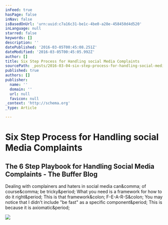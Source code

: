 ```yaml
---
inFeed: true
hasPage: false
inNav: false
isBasedOnUrl: 'urn:uuid:c7a16c31-be1c-4be0-a28e-458450d4d520'
inLanguage: null
starred: false
keywords: []
description: ''
datePublished: '2016-03-05T00:45:08.251Z'
dateModified: '2016-03-05T00:45:05.992Z'
author: []
title: Six Step Process for Handling social Media Complaints
sourcePath: _posts/2016-03-04-six-step-process-for-handling-social-media-complaints.md
published: true
authors: []
publisher:
  name: ''
  domain: ''
  url: null
  favicon: null
_context: 'http://schema.org'
_type: Article

---
```

# Six Step Process for Handling social Media Complaints

<article style=""><h1>The 6 Step Playbook for Handling Social Media Complaints - The Buffer Blog</h1><p>Dealing with complainers and haters in social media can&amp;comma; of course&amp;comma; be tricky&amp;period; What you need is a framework for how to do it right&amp;period; This is that framework&amp;colon; F-E-A-R-S&amp;colon; You may notice that I didn't include "be fast" as a specific component&amp;period; This is because it is axiomatic&amp;period;</p><img src="https://blog.bufferapp.com/wp-content/uploads/2016/03/jay-baer.jpg" /></article>
